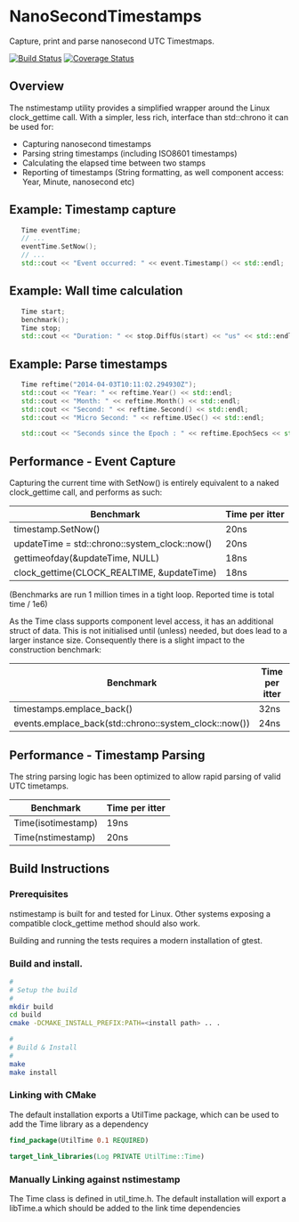 # NanoSecondTimestamps
Capture, print and parse nanosecond UTC Timestmaps.

[![Build Status](https://travis-ci.org/Grauniad/NanoSecondTimestamps.svg?branch=master)](https://travis-ci.org/Grauniad/NanoSecondTimestamps)
[![Coverage Status](https://coveralls.io/repos/github/Grauniad/NanoSecondTimestamps/badge.svg?branch=master)](https://coveralls.io/github/Grauniad/NanoSecondTimestamps?branch=master)

## Overview
The nstimestamp utility provides a simplified wrapper around the Linux
clock_gettime call. With a simpler, less rich, interface than
std::chrono it can be used for:
  - Capturing nanosecond timestamps
  - Parsing string timestamps (including ISO8601 timestamps)
  - Calculating the elapsed time between two stamps
  - Reporting of timestamps (String formatting, as well component access: Year,
    Minute, nanosecond etc)

## Example: Timestamp capture
```c++
   Time eventTime;
   // ...
   eventTime.SetNow();
   // ...
   std::cout << "Event occurred: " << event.Timestamp() << std::endl;
```

## Example: Wall time calculation
```c++
   Time start;
   benchmark();
   Time stop;
   std::cout << "Duration: " << stop.DiffUs(start) << "us" << std::endl;
```

## Example: Parse timestamps
```c++
   Time reftime("2014-04-03T10:11:02.294930Z");
   std::cout << "Year: " << reftime.Year() << std::endl;
   std::cout << "Month: " << reftime.Month() << std::endl;
   std::cout << "Second: " << reftime.Second() << std::endl;
   std::cout << "Micro Second: " << reftime.USec() << std::endl;

   std::cout << "Seconds since the Epoch : " << reftime.EpochSecs << std::endl;
```

## Performance - Event Capture
Capturing the current time with SetNow() is entirely equivalent to a naked
clock_gettime call, and performs as such:

Benchmark                                     |  Time per itter
----------                                    | ---------------
timestamp.SetNow()                            | 20ns
updateTime = std::chrono::system_clock::now() | 20ns
gettimeofday(&updateTime, NULL)               | 18ns
clock_gettime(CLOCK_REALTIME, &updateTime)    | 18ns

(Benchmarks are run 1 million times in a tight loop. Reported time is total
time / 1e6)

As the Time class supports component level access, it has an additional struct
of data. This is not initialised until (unless) needed, but does lead to a
larger instance size. Consequently there is a slight impact to the construction
benchmark:

Benchmark                                             |  Time per itter
----------                                            | ---------------
timestamps.emplace_back()                             | 32ns
events.emplace_back(std::chrono::system_clock::now()) | 24ns

## Performance - Timestamp Parsing
The string parsing logic has been optimized to allow rapid parsing of valid UTC
timetamps.

Benchmark            |  Time per itter
----------           | ---------------
Time(isotimestamp)   | 19ns
Time(nstimestamp)    | 20ns


## Build Instructions
### Prerequisites
nstimestamp is built for and tested for Linux. Other systems exposing a
compatible clock_gettime method should also work.

Building and running the tests requires a modern installation of gtest.

### Build and install.

```sh
#
# Setup the build
#
mkdir build
cd build
cmake -DCMAKE_INSTALL_PREFIX:PATH=<install path> .. .

#
# Build & Install
#
make
make install
```
### Linking with CMake
The default installation exports a UtilTime package, which can be used to add
the Time library as a dependency

```cmake
find_package(UtilTime 0.1 REQUIRED)

target_link_libraries(Log PRIVATE UtilTime::Time)
```

### Manually Linking against nstimestamp
The Time class is defined in util_time.h. The default installation will export
a libTime.a which should be added to the link time dependencies

